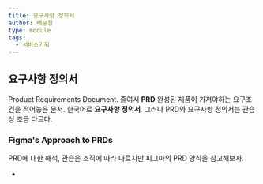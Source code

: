 ```yaml
---
title: 요구사항 정의서
author: 배문형
type: module
tags:
  - 서비스기획
---
```


## 요구사항 정의서

Product Requirements Document. 줄여서 **PRD** 완성된 제품이 가져야하는 요구조건을 적어놓은 문서. 한국어로 **요구사항 정의서**. 그러나 PRD와 요구사항 정의서는 관습상 조금 다르다.

### Figma's Approach to PRDs

PRD에 대한 해석, 관습은 조직에 따라 다르지만 피그마의 PRD 양식을 참고해보자.

- 

